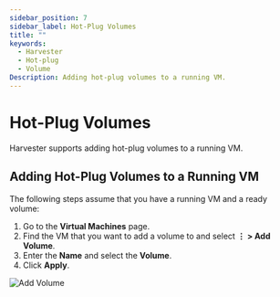 ```yaml
---
sidebar_position: 7
sidebar_label: Hot-Plug Volumes
title: ""
keywords:
  - Harvester
  - Hot-plug
  - Volume
Description: Adding hot-plug volumes to a running VM.
---
```


# Hot-Plug Volumes

Harvester supports adding hot-plug volumes to a running VM.

## Adding Hot-Plug Volumes to a Running VM

The following steps assume that you have a running VM and a ready volume:

1. Go to the **Virtual Machines** page.
1. Find the VM that you want to add a volume to and select **⋮ > Add Volume**.
1. Enter the **Name** and select the **Volume**.
1. Click **Apply**.

![Add Volume](/img/v1.0/vm/add-volume.png)
